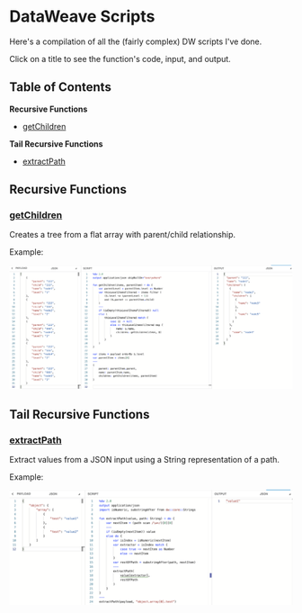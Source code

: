# DataWeave Scripts

Here's a compilation of all the (fairly complex) DW scripts I've done.

Click on a title to see the function's code, input, and output.

## Table of Contents

**Recursive Functions**
- [getChildren](#getchildren)

**Tail Recursive Functions**
- [extractPath](#extractpath)

## Recursive Functions

### [getChildren](/getChildren)

Creates a tree from a flat array with parent/child relationship.

Example:

![getChildren recursive function used from the DataWeave Playground](/images/getChildren.png)

## Tail Recursive Functions

### [extractPath](/extractPath)

Extract values from a JSON input using a String representation of a path.

Example:

![extractPath tail recursive function used from the DataWeave Playground](/images/extractPath.png)